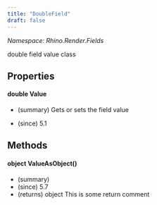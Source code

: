 ```yaml
---
title: "DoubleField"
draft: false
---
```


*Namespace: Rhino.Render.Fields*

   double field value class
   
## Properties
#### double Value
- (summary) 
     Gets or sets the field value
     
- (since) 5.1
## Methods
#### object ValueAsObject()
- (summary) 
- (since) 5.7
- (returns) object This is some return comment
